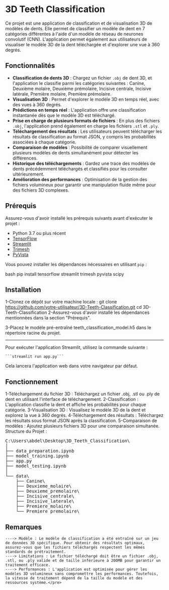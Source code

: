 # 3D Teeth Classification

Ce projet est une application de classification et de visualisation 3D de modèles de dents. Elle permet de classifier un modèle de dent en 7 catégories différentes à l'aide d'un modèle de réseau de neurones convolutif (CNN). L'application permet également aux utilisateurs de visualiser le modèle 3D de la dent téléchargée et d'explorer une vue à 360 degrés.

## Fonctionnalités

- **Classification de dents 3D** : Chargez un fichier `.obj` de dent 3D, et l'application le classifie parmi les catégories suivantes : Canine, Deuxième molaire, Deuxième prémolaire, Incisive centrale, Incisive latérale, Première molaire, Première prémolaire.
- **Visualisation 3D** : Permet d'explorer le modèle 3D en temps réel, avec des vues à 360 degrés.
- **Prédictions en temps réel** : L'application offre une classification instantanée dès que le modèle 3D est téléchargé.
- **Prise en charge de plusieurs formats de fichiers** : En plus des fichiers `.obj`, l'application prend également en charge les fichiers `.stl` et `.ply`.
- **Téléchargement des résultats** : Les utilisateurs peuvent télécharger les résultats de classification au format JSON, y compris les probabilités associées à chaque catégorie.
- **Comparaison de modèles** : Possibilité de comparer visuellement plusieurs modèles de dents simultanément pour détecter les différences.
- **Historique des téléchargements** : Gardez une trace des modèles de dents précédemment téléchargés et classifiés pour les consulter ultérieurement.
- **Amélioration des performances** : Optimisation de la gestion des fichiers volumineux pour garantir une manipulation fluide même pour des fichiers 3D complexes.

## Prérequis

Assurez-vous d'avoir installé les prérequis suivants avant d'exécuter le projet :

- Python 3.7 ou plus récent
- [TensorFlow](https://www.tensorflow.org/install)
- [Streamlit](https://docs.streamlit.io/en/stable/installation.html)
- [Trimesh](https://trimsh.org/)
- [PyVista](https://docs.pyvista.org/)

Vous pouvez installer les dépendances nécessaires en utilisant `pip` :

bash
                pip install tensorflow streamlit trimesh pyvista scipy


## Installation
1-Clonez ce dépôt sur votre machine locale :
git clone https://github.com/votre-utilisateur/3D-Teeth-Classification.git
cd 3D-Teeth-Classification
2-Assurez-vous d\'avoir installé les dépendances mentionnées dans la section "Prérequis".

3-Placez le modèle pré-entraîné teeth_classification_model.h5 dans le répertoire racine du projet.
***

Pour exécuter l'application Streamlit, utilisez la commande suivante :

    ```streamlit run app.py```
Cela lancera l'application web dans votre navigateur par défaut.

## Fonctionnement

1-Téléchargement du fichier 3D : Téléchargez un fichier .obj, .stl ou .ply de dent en utilisant l'interface de téléchargement.
2-Classification : L'application classifie la dent et affiche les probabilités pour chaque catégorie.
3-Visualisation 3D : Visualisez le modèle 3D de la dent et explorez la vue à 360 degrés.
4-Téléchargement des résultats : Téléchargez les résultats sous format JSON après la classification.
5-Comparaison de modèles : Ajoutez plusieurs fichiers 3D pour une comparaison simultanée.
Structure du Projet :
<pre>C:\Users\abdel\Desktop\3D_Teeth_Classification\
│
├── data_preparation.ipynb
├── model_training.ipynb
├── app.py
├── model_testing.ipynb
│
└── data\
    ├── Canine\
    ├── Deuxieme_molaire\
    ├── Deuxieme_premolaire\
    ├── Incisive_centrale\
    ├── Incisive_laterale\
    ├── Premiere_molaire\
    └── Premiere_premolaire\
</pre>
   ## Remarques
    ----> Modèle : Le modèle de classification a été entraîné sur un jeu de données 3D spécifique. Pour obtenir des résultats optimaux, assurez-vous que les fichiers téléchargés respectent les mêmes standards de prétraitement.
    ----> Limitations : Le fichier téléchargé doit être un fichier .obj, .stl, ou .ply valide et de taille inférieure à 200MB pour garantir un traitement efficace.
    ----> Performances : L'application est optimisée pour gérer les modèles 3D volumineux sans compromettre les performances. Toutefois, la vitesse de traitement dépend de la taille du modèle et des ressources système.</pre>
